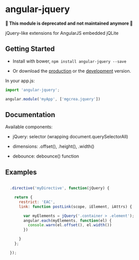 # angular-jquery

**🚧 This module is deprecated and not maintained anymore 🚧**

jQuery-like extensions for AngularJS embedded jQLite

## Getting Started

+ Install with bower, `npm install angular-jquery --save`

+ Or download the [production][min] or the [development][max] version.

[min]: https://raw.github.com/mgcrea/angular-jquery/master/dist/angular-jquery.min.js
[max]: https://raw.github.com/mgcrea/angular-jquery/master/dist/angular-jquery.js

In your app.js:

```js
import 'angular-jquery';

angular.module('myApp', ['mgcrea.jquery'])
```

## Documentation

Available components:

+ jQuery: selector (wrapping document.querySelectorAll)

+ dimensions: .offset(), .height(), .width()

+ debounce: debounce() function

## Examples

```js

  .directive('myDirective', function(jQuery) {

    return {
      restrict: 'EAC',
      link: function postLink(scope, iElement, iAttrs) {

        var myElements = jQuery('.container > .element');
        angular.each(myElements, function(el) {
          console.warn(el.offset(), el.width())
        })

      }
    };

  });
```
